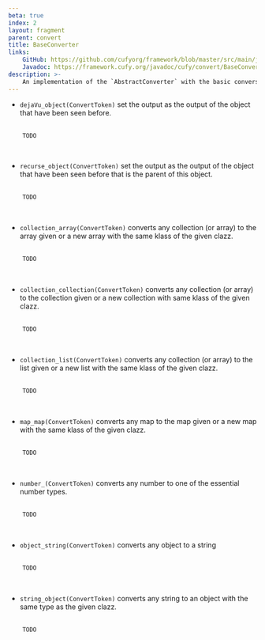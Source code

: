 ```yaml
---
beta: true
index: 2
layout: fragment
parent: convert
title: BaseConverter
links:
    GitHub: https://github.com/cufyorg/framework/blob/master/src/main/java/cufy/convert/BaseConverter.java
    Javadoc: https://framework.cufy.org/javadoc/cufy/convert/BaseConverter.html
description: >-
    An implementation of the `AbstractConverter` with the basic conversions.
---
```


- `dejaVu_object(ConvertToken)` set the output as the output of the
object that have been seen before.
<br><br>
```java 
    TODO
```
<br>

- `recurse_object(ConvertToken)` set the output as the output of the
object that have been seen before that is the parent of this object.
<br><br>
```java 
    TODO
```
<br>

- `collection_array(ConvertToken)` converts any collection (or array)
to the array given or a new array with the same klass of the given clazz.
<br><br>
```java 
    TODO
```
<br>

- `collection_collection(ConvertToken)` converts any collection (or array)
to the collection given or a new collection with same klass of the given clazz.
<br><br>
```java 
    TODO
```
<br>

- `collection_list(ConvertToken)` converts any collection (or array)
to the list given or a new list with the same klass of the given clazz.
<br><br>
```java 
    TODO
```
<br>

- `map_map(ConvertToken)` converts any map to the map given or a new map
with the same klass of the given clazz.
<br><br>
```java 
    TODO 
```
<br>

- `number_(ConvertToken)` converts any number to one of the essential number types.
<br><br>
```java 
    TODO 
```
<br>

- `object_string(ConvertToken)` converts any object to a string
<br><br>
```java 
    TODO
```
<br>

- `string_object(ConvertToken)` converts any string to an object with
the same type as the given clazz.
<br><br>
```java 
    TODO 
```